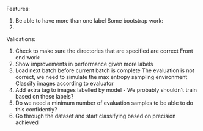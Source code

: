 Features:
  1. Be able to have more than one label
Some bootstrap work:
  1. 
Validations:
  1. Check to make sure the directories that are specified are correct
Front end work:
  1. Show improvements in performance given more labels
  2. Load next batch before current batch is complete
The evaluation is not correct, we need to simulate the max entropy sampling environment
Classify images according to evaluator
  1. Add extra tag to images labelled by model
    - We probably shouldn't train based on these labels?
  2. Do we need a minimum number of evaluation samples to be able to do this confidently?
  3. Go through the dataset and start classifying based on precision achieved

